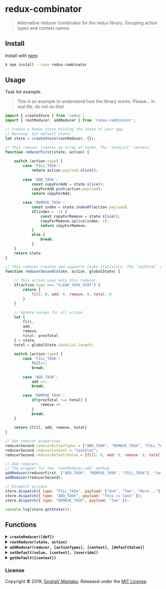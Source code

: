 # redux-combinator

> Alternative reducer combinator for the redux library. Grouping action types and context names.

## Install

Install with [npm](https://www.npmjs.com/):

```sh
$ npm install --save redux-combinator
```

## Usage

Task list example.

> This is an example to understand how the library works. Please... In real life, do not do this!

```js
import { createStore } from 'redux';
import { rootReducer, addReducer } from 'redux-combinator';

// Create a Redux store holding the state of your app.
// Warning: Set default state!
let store = createStore(rootReducer, {});

// This reducer creates an array of tasks. The `taskList` context.
function reducerFirst(state, action) {
	
	switch (action.type) {
		case 'FILL_TASK':
			return action.payload.slice();
			
		case 'ADD_TASK':
			const copyForAdd = state.slice();
			copyForAdd.push(action.payload);
			return copyForAdd;
			
		case 'REMOVE_TASK':
			const index = state.indexOf(action.payload);
			if(index > -1) {
				const copyForRemove = state.slice();
				copyForRemove.splice(index, 1);
				return copyForRemove;
			}
			else {
				break;
			}
    }
    return state
}

// This reducer creates and supports tasks statistics. The `taskStat` context.
function reducerSecond(state, action, globalState) {
	
	// This action uses only this reducer.
	if(action.type === "CLEAR_TASK_STAT") {
		return {
			fill: 0, add: 0, remove: 0, total: 0
		}
	}
	
	// Update values for all action.
	let {
		fill, 
		add, 
		remove, 
		total: prevTotal
	} = state, 
	total = globalState.taskList.length;
	
	switch (action.type) {
		case 'FILL_TASK':
			fill++;
			break;
			
		case 'ADD_TASK':
			add ++;
			break;
			
		case 'REMOVE_TASK':
			if(prevTotal !== total) {
				remove ++
			}
			break;
	}
	
	return {fill, add, remove, total}
}

// Set reducer properties
reducerSecond.reducerActionTypes = ["ADD_TASK", "REMOVE_TASK", "FILL_TASK", "CLEAR_TASK_STAT"];
reducerSecond.reducerContext = "taskStat";
reducerSecond.reducerDefaultValue = {fill: 0, add: 0, remove: 0, total: 0};

// Add reducers
// The wrapper for the `rootReducer.add` method
addReducer(reducerFirst, ["ADD_TASK", "REMOVE_TASK", "FILL_TASK"], "taskList", []); // alternative syntax
addReducer(reducerSecond);

// Dispatch actions
store.dispatch({ type: "FILL_TASK", payload: ["One", "Two", "More..."] });
store.dispatch({ type: "ADD_TASK", payload: "This is task" });
store.dispatch({ type: "REMOVE_TASK", payload: "Two" });

console.log(store.getState());
```

## Functions

<details>
<summary><strong><code>createReducer([def])</code></strong></summary>

<br>

> Create new reducer combinator.

Use this function when there are several `store` objects in your project (_`createStore (reducer)`_).
If you used only one root store (as Redux recommends), 
you should use the `rootReducer`, `addReducer`, `setDefault`, and `getDefault` functions.

<strong>Arguments</strong>

1. `def: any` - Default store value, global context.

<strong>Returns</strong>

`Function` - new reducer function.

</details>



<details>
<summary><strong><code>rootReducer(state, action)</code></strong></summary>

<br>

> Root reducer.

This function was created by the `createReducer()` function.

<strong>Arguments</strong>

1. `state: Object` - The type of state to be held by the store.
2. `action: Object` - The type of actions which may be dispatched.

<strong>Returns</strong>

`Object` - Result mixed state.

</details>


<details>
<summary><strong><code>addReducer(reducer, [actionTypes], [context], [defaultValue])</code></strong></summary>

<br>

> Add new reducer.

This wrapper function is for the `createReducer().add` function.

<strong>Arguments</strong>

1. `reducer: Function` - Reducer function.
2. `context: String|Number|Symbol` - Context key, use `'*'` for global context (default).
3. `actionTypes: String|Number|Symbol|*[]` - Action type name or action type collection.
4. `defaultValue: any` - Any default value for used context. Ignored if added before.

> The reducer function (reducerFunction) may contain (as an alternative) the following properties. 
> In this case, it is not necessary to pass additional parameters to the function.

* `reducerFunction.reducerContext` - Context key.
* `reducerFunction.reducerActionTypes` - Action type name or action type collection.
* `reducerFunction.reducerDefaultValue` - Any default value for used context.

See the example above.

</details>


<details>
<summary><strong><code>setDefault(value, [context], [override])</code></strong></summary>

<br>

> Sets the default value for the context state.

This wrapper function is for the `createReducer().setDefault` function.

<strong>Arguments</strong>

1. `value: any` - The context value.
2. `context: String|Number|Symbol` - Context key, use `'*'` for global context.
3. `override: boolean = true` - Modify if exists. Default is `true`.

</details>


<details>
<summary><strong><code>getDefault([context])</code></strong></summary>

<br>

> Gets the default value for the context state.

This wrapper function is for the `createReducer().getDefault` function.

<strong>Arguments</strong>

1. `context: String|Number|Symbol` - Context key, use `'*'` for global context.

<strong>Returns</strong>

`*` - Mixed value.

</details>


### License

Copyright © 2019, [GoshaV Maniako](https://github.com/rozaverta).
Released under the [MIT License](LICENSE).
